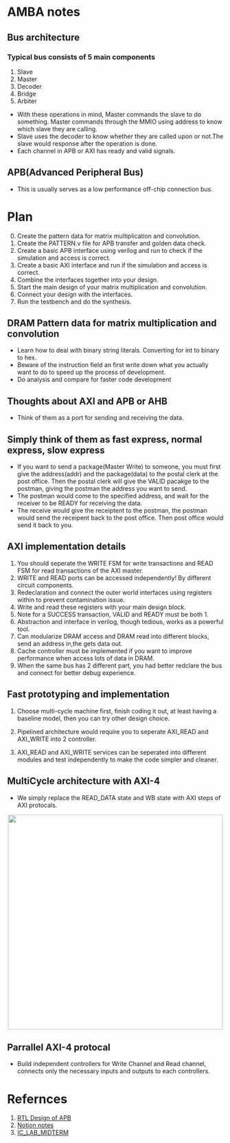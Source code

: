 # AMBA notes
## Bus architecture
### Typical bus consists of 5 main components
1. Slave
2. Master
3. Decoder
4. Bridge
5. Arbiter

- With these operations in mind, Master commands the slave to do something. Master commands through the MMIO using address to know which slave they are calling.
- Slave uses the decoder to know whether they are called upon or not.The slave would response after the operation is done.
- Each channel in APB or AXI has ready and valid signals.

## APB(Advanced Peripheral Bus)
- This is usually serves as a low performance off-chip connection bus.

# Plan
0. Create the pattern data for matrix multiplication and convolution.
1. Create the PATTERN.v file for APB transfer and golden data check.
2. Create a basic APB interface using verilog and run to check if the simulation and access is correct.
3. Create a basic AXI interface and run if the simulation and access is correct.
4. Combine the interfaces together into your design.
5. Start the main design of your matrix multiplication and convolution.
6. Connect your design with the interfaces.
7. Run the testbench and do the synthesis.

## DRAM Pattern data for matrix multiplication and convolution
- Learn how to deal with binary string literals. Converting for int to binary to hex.
- Beware of the instruction field an first write down what you actually want to do to speed up the process of development.
- Do analysis and compare for faster code development

## Thoughts about AXI and APB or AHB
- Think of them as a port for sending and receiving the data.
## Simply think of them as fast express,  normal express, slow express
- If you want to send a package(Master Write) to someone, you must first give the address(addr) and the package(data) to the postal clerk at the post office. Then the postal clerk will give the VALID pacakge to the postman, giving the postman the address you want to send.
- The postman would come to the specified address, and wait for the receiver to be READY for receiving the data.
- The receive would give the receiptent to the postman, the postman would send the receipent back to the post office. Then post office would send it back to you.

## AXI implementation details
1. You should seperate the WRITE FSM for write transactions and READ FSM for read transactions of the AXI master.
2. WRITE and READ ports can be accessed independently! By different circuit components.
3. Redeclaration and connect the outer world interfaces using registers within to prevent contamination issue.
4. Write and read these registers with your main design block.
5. Note for a SUCCESS transaction, VALID and READY must be both 1.
6. Abstraction and interface in verilog, though tedious, works as a powerful tool.
7. Can modularize DRAM access and DRAM read into different blocks, send an address in,the gets data out.
8. Cache controller must be implemented if you want to improve performance when access lots of data in DRAM.
9. When the same bus has 2 different part, you had better redclare the bus and connect for better debug experience.


## Fast prototyping and implementation
1. Choose multi-cycle machine first, finish coding it out, at least having a baseline model, then you can try other design choice.

2. Pipelined architecture would require you to seperate AXI_READ and AXI_WRITE into 2 controller.

3. AXI_READ and AXI_WRITE services can be seperated into different modules and test independently to make the code simpler and cleaner.


## MultiCycle architecture with AXI-4
- We simply replace the READ_DATA state and WB state with AXI steps of AXI protocals.

<p align="center">
  <img src="./6t_sram_notes/parrallel_subckt_instantiation.png" width="500" heigh ="500">
</p>

## Parrallel AXI-4 protocal
- Build independent controllers for Write Channel and Read channel, connects only the necessary inputs and outputs to each controllers.

# Refernces
1. [RTL Design of APB](https://www.youtube.com/watch?v=ZtM4H8OCWDI&t=1441s)
2. [Notion notes](https://www.notion.so/06582258d7f845bc94b2a0919d011789?v=7b865b48469b4ef2b909d6cd4ceeb4a0&p=3c7f403061c247e5af8b6d6a57572edc&pm=s)
3. [IC_LAB_MIDTERM](https://github.com/mirkat1206/2021_Spring_NCTU_ICLAB/tree/main/Midterm_Project)
